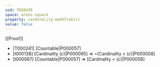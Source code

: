 ```yaml
---
uid: T020430
space: arens-square
property: cardinality-mathfrak(c)
value: false
---
```

[[Proof]]

* [T000241] [Countable|P000057]
* [I000138] [Cardinality $\mathfrak(c)$|P000065] => ~[Cardinality < $\mathfrak(c)$|P000058]
* [I000067] [Countable|P000057] => [Cardinality < $\mathfrak(c)$|P000058]

